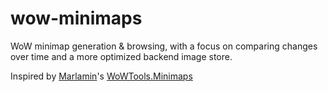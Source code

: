 # wow-minimaps

WoW minimap generation & browsing, with a focus on comparing changes over time and a more optimized backend image store.

Inspired by [Marlamin](https://github.com/Marlamin)'s [WoWTools.Minimaps](https://github.com/Marlamin/WoWTools.Minimaps)

